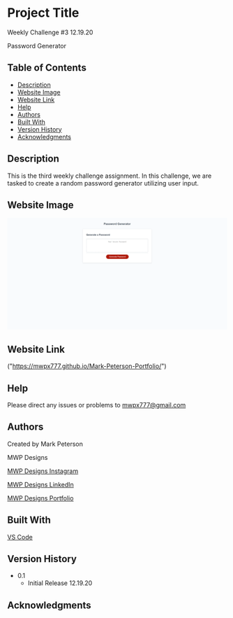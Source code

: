 # Project Title

Weekly Challenge #3 12.19.20

Password Generator


## Table of Contents
- [Description](#description)
- [Website Image](#website-image)
- [Website Link](#website-link)
- [Help](#Help)
- [Authors](#Authors)
- [Built With](#Built-With)
- [Version History](#Version-History)
- [Acknowledgments](#Acknowledgments)

## Description

This is the third weekly challenge assignment.  In this challenge, we are tasked to create a random password generator utilizing user input.


## Website Image
<img src="Password-Generator-Screenshot.png">

## Website Link

("https://mwpx777.github.io/Mark-Peterson-Portfolio/")

## Help

Please direct any issues or problems to mwpx777@gmail.com

## Authors

 Created by Mark Peterson

 MWP Designs

 [MWP Designs Instagram](https://instagram.com/mwp_designs)
 
 [MWP Designs LinkedIn](https://www.linkedin.com/in/mwpdesigns/)
 
 [MWP Designs Portfolio](https://mwpdigitaldesign.wixsite.com/portfolio)

## Built With

  [VS Code](https://code.visualstudio.com/)
	

## Version History

* 0.1
    * Initial Release 12.19.20


## Acknowledgments



